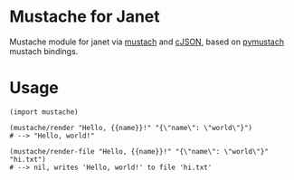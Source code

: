 # Mustache for Janet
Mustache module for janet via [mustach](https://gitlab.com/jobol/mustach) and [cJSON](https://github.com/DaveGamble/cJSON), based on [pymustach](https://github.com/RekGRpth/pymustach) mustach bindings.

# Usage
```janet
(import mustache)

(mustache/render "Hello, {{name}}!" "{\"name\": \"world\"}")
# --> "Hello, world!"

(mustache/render-file "Hello, {{name}}!" "{\"name\": \"world\"}" "hi.txt")
# --> nil, writes 'Hello, world!' to file 'hi.txt'
```

